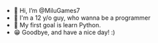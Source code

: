 - 👋 Hi, I’m @MiluGames7
- 👀 I'm a 12 y/o guy, who wanna be a programmer
- 🌱 My first goal is learn Python.
- 😁 Goodbye, and have a nice day! :)
